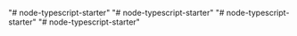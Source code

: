 "# node-typescript-starter" 
"# node-typescript-starter" 
"# node-typescript-starter" 
"# node-typescript-starter" 
